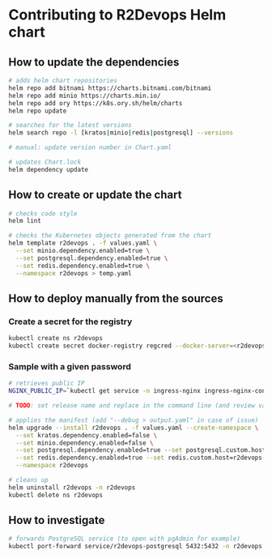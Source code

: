 # Contributing to R2Devops Helm chart

## How to update the dependencies

```bash
# adds helm chart repositories
helm repo add bitnami https://charts.bitnami.com/bitnami
helm repo add minio https://charts.min.io/
helm repo add ory https://k8s.ory.sh/helm/charts
helm repo update

# searches for the latest versions
helm search repo -l [kratos|minio|redis|postgresql] --versions

# manual: update version number in Chart.yaml

# updates Chart.lock
helm dependency update
```

## How to create or update the chart

```bash
# checks code style
helm lint

# checks the Kubernetes objects generated from the chart
helm template r2devops . -f values.yaml \
  --set minio.dependency.enabled=true \
  --set postgresql.dependency.enabled=true \
  --set redis.dependency.enabled=true \
  --namespace r2devops > temp.yaml
```

## How to deploy manually from the sources

### Create a secret for the registry

```bash
kubectl create ns r2devops
kubectl create secret docker-registry regcred --docker-server=<r2devops-registry-server> --docker-username=<username> --docker-password=<token> -n r2devops
```

### Sample with a given password

```bash
# retrieves public IP
NGINX_PUBLIC_IP=`kubectl get service -n ingress-nginx ingress-nginx-controller --output jsonpath='{.status.loadBalancer.ingress[0].ip}'`

# TODO: set release name and replace in the command line (and review values.yaml), do the same for the secret name (regcred)

# applies the manifest (add "--debug > output.yaml" in case of issue)
helm upgrade --install r2devops . -f values.yaml --create-namespace \
  --set kratos.dependency.enabled=false \
  --set minio.dependency.enabled=false \
  --set postgresql.dependency.enabled=true --set postgresql.custom.host=r2devops-postgresql \
  --set redis.dependency.enabled=true --set redis.custom.host=r2devops-redis-master \
  --namespace r2devops

# cleans up
helm uninstall r2devops -n r2devops
kubectl delete ns r2devops
```

## How to investigate

```bash
# forwards PostgreSQL service (to open with pgAdmin for example)
kubectl port-forward service/r2devops-postgresql 5432:5432 -n r2devops
```
